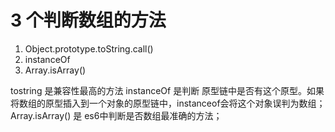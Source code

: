 # 3 个判断数组的方法

1. Object.prototype.toString.call()
2. instanceOf
3. Array.isArray()


tostring 是兼容性最高的方法
instanceOf 是判断 原型链中是否有这个原型。如果将数组的原型插入到一个对象的原型链中，instanceof会将这个对象误判为数组；
Array.isArray() 是 es6中判断是否数组最准确的方法；
